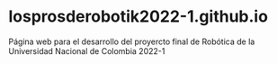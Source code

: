 # losprosderobotik2022-1.github.io
Página web para el desarrollo del proyercto final de Robótica de la Universidad Nacional de Colombia 2022-1
